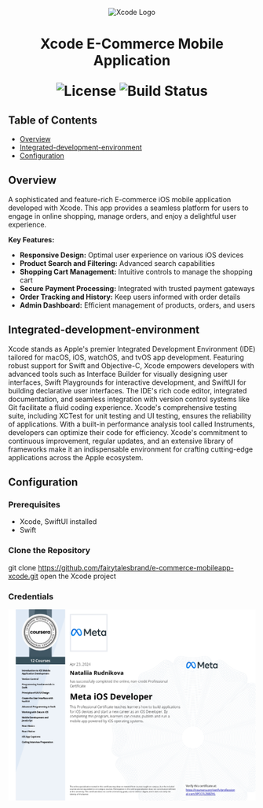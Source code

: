 
<p align="center">
  <img src="https://developer.apple.com/assets/elements/icons/xcode-11/xcode-11-96x96_2x.png" alt="Xcode Logo" width="80">
</p>

<h1 align="center"> Xcode E-Commerce Mobile Application</h>

<p align="center">
  <img alt="License" src="https://img.shields.io/badge/license-Apache%202.0-blue.svg">
  <img alt="Build Status" src="https://img.shields.io/badge/build-passing-teal.svg">
</p>

## Table of Contents

- [Overview](#overview)
- [Integrated-development-environment](#integrated-development-environment)
- [Configuration](#configuration)

## Overview

A sophisticated and feature-rich E-commerce iOS mobile application developed with Xcode. This app provides a seamless platform for users to engage in online shopping, manage orders, and enjoy a delightful user experience.

**Key Features:**

- **Responsive Design:** Optimal user experience on various iOS devices
- **Product Search and Filtering:** Advanced search capabilities
- **Shopping Cart Management:** Intuitive controls to manage the shopping cart
- **Secure Payment Processing:** Integrated with trusted payment gateways
- **Order Tracking and History:** Keep users informed with order details
- **Admin Dashboard:** Efficient management of products, orders, and users

## Integrated-development-environment

Xcode stands as Apple's premier Integrated Development Environment (IDE) tailored for macOS, iOS, watchOS, and tvOS app development. Featuring robust support for Swift and Objective-C, Xcode empowers developers with advanced tools such as Interface Builder for visually designing user interfaces, Swift Playgrounds for interactive development, and SwiftUI for building declarative user interfaces. The IDE's rich code editor, integrated documentation, and seamless integration with version control systems like Git facilitate a fluid coding experience. Xcode's comprehensive testing suite, including XCTest for unit testing and UI testing, ensures the reliability of applications. With a built-in performance analysis tool called Instruments, developers can optimize their code for efficiency. Xcode's commitment to continuous improvement, regular updates, and an extensive library of frameworks make it an indispensable environment for crafting cutting-edge applications across the Apple ecosystem.

## Configuration

### Prerequisites

- Xcode, SwiftUI installed
- Swift

### Clone the Repository


git clone https://github.com/fairytalesbrand/e-commerce-mobileapp-xcode.git
open the Xcode project

### Credentials

<p align="center">
  <img src="Meta iOS Developer Specialization 3PCCFLZ6BZHL.jpg" alt="iOS Developer Logo" width="825">
</p>
